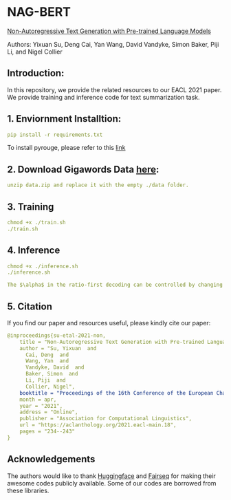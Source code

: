 # NAG-BERT
[Non-Autoregressive Text Generation with Pre-trained Language Models](https://arxiv.org/abs/2102.08220)

Authors: Yixuan Su, Deng Cai, Yan Wang, David Vandyke, Simon Baker, Piji Li, and Nigel Collier

## Introduction:
In this repository, we provide the related resources to our EACL 2021 paper. We provide training and inference code for text summarization task.

## 1. Enviornment Installtion:
```yaml
pip install -r requirements.txt
```
To install pyrouge, please refer to this [link](https://sagor-sarker.medium.com/how-to-install-rouge-pyrouge-in-ubuntu-16-04-7f0ec1cda81b)

## 2. Download Gigawords Data [here](https://drive.google.com/file/d/1Jx9yfx45UJmFsO6y9lBlkGshPD3tF8Xy/view?usp=sharing):
```yaml
unzip data.zip and replace it with the empty ./data folder.
```

## 3. Training
```yaml
chmod +x ./train.sh
./train.sh
```

## 4. Inference

```yaml
chmod +x ./inference.sh
./inference.sh

The $\alpha$ in the ratio-first decoding can be controlled by changing the value of --length_ratio
```

## 5. Citation
If you find our paper and resources useful, please kindly cite our paper:
```yaml
@inproceedings{su-etal-2021-non,
    title = "Non-Autoregressive Text Generation with Pre-trained Language Models",
    author = "Su, Yixuan  and
      Cai, Deng  and
      Wang, Yan  and
      Vandyke, David  and
      Baker, Simon  and
      Li, Piji  and
      Collier, Nigel",
    booktitle = "Proceedings of the 16th Conference of the European Chapter of the Association for Computational Linguistics: Main Volume",
    month = apr,
    year = "2021",
    address = "Online",
    publisher = "Association for Computational Linguistics",
    url = "https://aclanthology.org/2021.eacl-main.18",
    pages = "234--243"
}
```

## Acknowledgements
The authors would like to thank [Huggingface](https://huggingface.co/) and [Fairseq](https://github.com/pytorch/fairseq) for making their awesome codes publicly available. Some of our codes are borrowed from these libraries.

